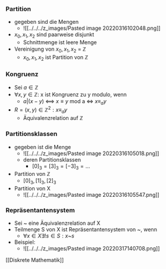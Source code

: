 ### Partition
+  gegeben sind die Mengen
	+ ![[../../../z_images/Pasted image 20220316102048.png]]
+ $x_0, x_1, x_2$ sind paarweise disjunkt
	+ Schnittmenge ist leere Menge
+ Vereinigung von $x_0, x_1, x_2$ = ℤ
	+ ${x_0, x_1, x_2}$ ist Partition von ℤ

### Kongruenz
+ Sei $a∈ℤ$
+ $∀x,y∈ℤ:$ x ist Kongruenz zu y modulo, wenn
	+ $a|(x-y)$ <==> $x≡y$ mod a <=> $x≡_ay$
+ $R={(x,y)∈ℤ^2: x≡_ay}$
	+ Äquivalenzrelation auf ℤ   

### Partitionsklassen
+ gegeben ist die Menge
	+ ![[../../../z_images/Pasted image 20220316105018.png]]
	+ deren Partitionsklassen
		+ $[0]_3=[3]_3=[-3]_3=...$
+ Partition von ℤ
	+ ${[0]_3,[1]_3,[2]_3}$
+ Partition von X
	+ ![[../../../z_images/Pasted image 20220316105547.png]]

### Repräsentantensystem
+ Sei ~ eine Äquivalenzrelation auf X
+ Teilmenge S von X ist Repräsentantensystem von ~, wenn
	+ $∀x∈X∃!s∈S: x$~$s$
+ Beispiel: 
	+ ![[../../../z_images/Pasted image 20220317140708.png]]

[[Diskrete Mathematik]]